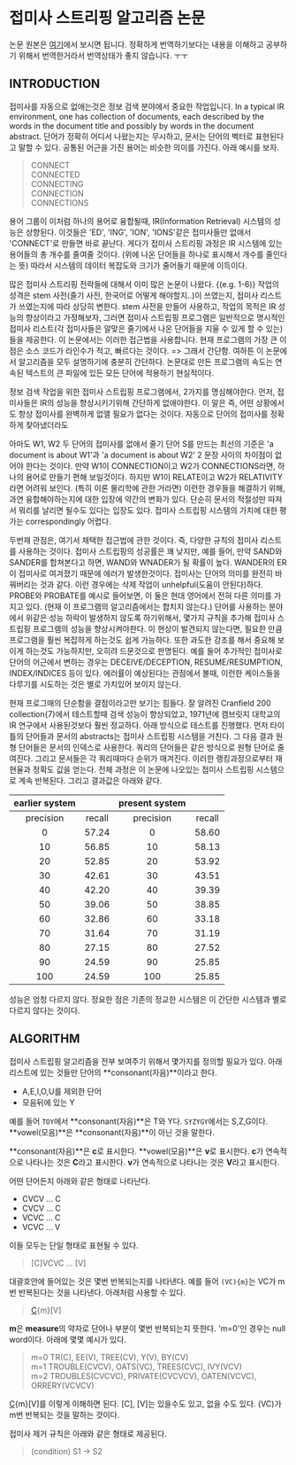 # 접미사 스트리핑 알고리즘 논문

논문 원본은 [여기](originalPaper.txt)에서 보시면 됩니다.
정확하게 번역하기보다는 내용을 이해하고 공부하기 위해서 번역한거라서 번역상태가 좋지 않습니다. ㅜㅜ

## INTRODUCTION
접미사를 자동으로 없애는것은 정보 검색 분야에서 중요한 작업입니다.
In a typical IR environment, one has collection of documents, each described by the words in the document title and possibly by words in the document abstract.
단어가 정확히 어디서 나왔는지는 무시하고, 문서는 단어의 벡터로 표현된다고 말할 수 있다.
공통된 어근을 가진 용어는 비슷한 의미를 가진다.
아래 예시를 보자.

> CONNECT<br/>
> CONNECTED<br/>
> CONNECTING<br/>
> CONNECTION<br/>
> CONNECTIONS

용어 그룹이 이처럼 하나의 용어로 융합될때, IR(Information Retrieval) 시스템의 성능은 상향된다.
이것들은 'ED', 'ING', 'ION', 'IONS'같은 접미사들만 없애서 'CONNECT'로 만들면 바로 끝난다.
게다가 접미사 스트리핑 과정은 IR 시스템에 있는 용어들의 총 개수를 줄여줄 것이다. (위에 나온 단어들을 하나로 표시해서 개수를 줄인다는 뜻)
따라서 시스템의 데이터 복잡도와 크기가 줄어들기 때문에 이득이다.

많은 접미사 스트리핑 전략들에 대해서 이미 많은 논문이 나왔다. {(e.g. 1-6)}
작업의 성격은 stem 사전(줄기 사전, 한국어로 어떻게 해야할지..)이 쓰였는지, 접미사 리스트가 쓰였는지에 따라 상당히 변한다.
stem 사전을 만들어 사용하고, 작업의 목적은 IR 성능의 향상이라고 가정해보자, 그러면 접미사 스트립핑 프로그램은 일반적으로 명시적인 접미사 리스트(각 접미사들은 알맞은 줄기에서 나온 단어들을 지울 수 있게 할 수 있는)들을 제공한다.
이 논문에서는 이러한 접근법을 사용합니다.
현재 프로그램의 가장 큰 이점은 소스 코드가 라인수가 적고, 빠르다는 것이다. => 그래서 간단함.
여하튼 이 논문에서 알고리즘을 모두 설명하기에 충분히 간단하다.
논문대로 만든 프로그램의 속도는 연속된 텍스트의 큰 파일에 있든 모든 단어에 적용하기 현실적이다.

정보 검색 작업을 위한 접미사 스트립핑 프로그램에서, 2가지를 명심해야한다.
먼저, 접미사들은 IR의 성능을 향상시키기위해 간단하게 없애야한다.
이 말은 즉, 어떤 상황에서도 항상 접미사를 완벽하게 없앨 필요가 없다는 것이다.
자동으로 단어의 접미사를 정확하게 찾아냈더라도

아마도 W1, W2 두 단어의 접미사를 없애서 줄기 단어 S를 만드는 최선의 기준은 'a document is about W1'과 'a document is about W2' 2 문장 사이의 차이점이 없어야 한다는 것이다.
만약 W1이 CONNECTION이고 W2가 CONNECTIONS라면, 하나의 용어로 만들기 편해 보일것이다.
하지만 W1이 RELATE이고 W2가 RELATIVITY라면 어려워 보인다. (특히 이론 물리학에 관한 거라면)
이런한 경우들을 해결하기 위해, 과연 융합해야하는지에 대한 입장에 약간의 변화가 있다.
단순히 문서의 적절성만 따져서 뭐리를 날리면 될수도 있다는 입장도 있다.
접미사 스트립핑 시스템의 가치에 대한 평가는 correspondingly 어렵다.

두번재 관점은, 여기서 채택한 접근법에 관한 것이다.
즉, 다양한 규칙의 접미사 리스트를 사용하는 것이다.
접미사 스트립핑의 성공률은 꽤 낮지만, 
예를 들어, 만약 SAND와 SANDER를 합쳐본다고 하면, WAND와 WNADER가 될 확률이 높다.
WANDER의 ER이 접미사로 여겨졌기 때문에 에러가 발생한것이다.
접미사는 단어의 의미를 완전히 바꿔버리는 것과 같다.
이런 경우에는 삭제 작업이 unhelpful(도움이 안된다)하다.
PROBE와 PROBATE를 예시로 들어보면, 이 둘은 현대 영어에서 전혀 다른 의미를 가지고 있다.
(현재 이 프로그램의 알고리즘에서는 합치지 않는다.)
단어를 사용하는 분야에서 위같은 성능 하락이 발생하지 않도록 하기위해서, 몇가지 규칙을 추가해 접미사 스트립핑 프로그램의 성능을 향상시켜야한다.
이 현상이 발견되지 않는다면, 필요한 만큼 프로그램을 훨씬 복잡하게 하는것도 쉽게 가능하다.
또한 과도한 강조를 해서 중요해 보이게 하는것도 가능하지만, 오히려 드문것으로 판명된다.
예를 들어 추가적인 접미사로 단어의 어근에서 변하는 경우는 DECEIVE/DECEPTION, RESUME/RESUMPTION, INDEX/INDICES 등이 있다.
에러률이 예상된다는 관점에서 볼때, 이런한 케이스들을 다루기를 시도하는 것은 별로 가치있어 보이지 않는다.

현재 프로그매의 단순함을 결점이라고만 보기는 힘들다.
잘 알려진 Cranfield 200 collection{7}에서 테스트할때 검색 성능이 향상되었고, 1971년에 캠브릿지 대학교의 IR 연구에서 사용된것보다 훨씬 정교하다.
아래 방식으로 테스트를 진행했다.
먼저 타이틀의 단어들과 문서의 abstracts는 접미사 스트립핑 시스템을 거친다.
그 다음 결과 원형 단어들은 문서의 인덱스로 사용한다.
쿼리의 단어들은 같은 방식으로 원형 단어로 줄여진다.
그리고 문서들은 각 쿼리때마다 순위가 매겨진다.
이러한 랭킹과정으로부터 재현율과 정확도 값을 얻는다.
전체 과정은 이 논문에 나오있는 접미사 스트립핑 시스템으로 계속 반복된다.
그리고 결과값은 아래와 같다.

| earlier system || present system ||
| :--: | :--: | :--: | :--: |
| precision | recall | precision | recall |
|   0 | 57.24 |  0 | 58.60 |
|  10 | 56.85 |  10 | 58.13 |
|  20 | 52.85 |  20 | 53.92 |
|  30 | 42.61 |  30 | 43.51 |
|  40 | 42.20 |  40 | 39.39 |
|  50 | 39.06 |  50 | 38.85 |
|  60 | 32.86 |  60 | 33.18 |
|  70 | 31.64 |  70 | 31.19 |
|  80 | 27.15 |  80 | 27.52 |
|  90 | 24.59 |  90 | 25.85 |
| 100 | 24.59 | 100 | 25.85 |

성능은 엄청 다르지 않다.
정요한 점은 기존의 정교한 시스템은 이 간단한 시스템과 별로 다르지 않다는 것이다.

## ALGORITHM
접미사 스트립핑 알고리즘을 전부 보여주기 위해서 몇가지를 정의할 필요가 있다.
아래 리스트에 있는 것들만 단어의 **consonant(자음)**이라고 한다.

- A,E,I,O,U를 제외한 단어
- 모음뒤에 있는 Y

예를 들어 `TOY`에서 **consonant(자음)**은 T와 Y다.
`SYZYGY`에서는 S,Z,G이다.
**vowel(모음)**은 **consonant(자음)**이 아닌 것을 말한다.

**consonant(자음)**은 **c**로 표시한다.
**vowel(모음)**은 **v**로 표시한다.
**c**가 연속적으로 나타나는 것은 **C**라고 표시한다.
**v**가 연속적으로 나타나는 것은 **V**라고 표시한다.

어떤 단어든지 아래와 같은 형태로 나타난다.

- CVCV ... C
- CVCV ... C
- VCVC ... C
- VCVC ... V

이들 모두는 단일 형태로 표현될 수 있다.

> [C]VCVC ... [V]

대괄호안에 들어있는 것은 몇번 반복되는지를 나타낸다.
예를 들어 `(VC){m}`는 VC가 m번 반복된다는 것을 나타낸다.
아래처럼 사용할 수 있다.

> [C](VC){m}[V]

**m**은 **measure**의 약자로 단어나 부분이 몇번 반복되는지 뜻한다.
'm=0'인 경우는 null word이다.
아래에 몇몇 예시가 있다.

> m=0   TR(C), EE(V), TREE(CV), Y(V), BY(CV)</br>
> m=1   TROUBLE(CVCV), OATS(VC), TREES(CVC), IVY(VCV)</br>
> m=2   TROUBLES(CVCVC), PRIVATE(CVCVCV), OATEN(VCVC), ORRERY(VCVCV)</br>

[C](VC){m}[V]를 이렇게 이해하면 된다.
[C], [V]는 있을수도 있고, 없을 수도 있다.
(VC)가 m번 반복되는 것을 말하는 것이다.

접미사 제거 규칙은 아래와 같은 형태로 제공된다.

> (condition) S1 -> S2

